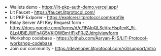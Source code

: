 - Wallets demo - https://lit-pkp-auth-demo.vercel.app/
- Lit Faucet - https://faucet.litprotocol.com/
- Lit PKP Exlporer - https://explorer.litprotocol.com/profile
- Relay Server API Key Request form - https://docs.google.com/forms/d/e/1FAIpQLSeVraHsp1evK_9j-8LpUBiEJWFn4G5VKjOWBmHFjxFRJZJdrg/viewform
- Workshop codebase - https://github.com/Aaryan-R-S/LIT-Protocol-workshop-codebase
- Join our community - https://developer.litprotocol.com/v3/support/intro